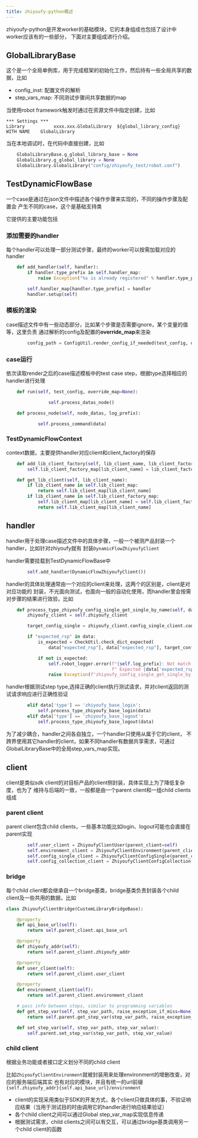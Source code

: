 ```yaml
---
title: zhiyoufy-python概述
---
```


zhiyoufy-python是开发worker的基础模块，它的本身组成也包括了设计中worker应该有的一些部分，
下面对主要组成进行介绍。

## GlobalLibraryBase

这个是一个全局单例库，用于完成框架的初始化工作，然后持有一些全局共享的数据，比如

- config_inst: 配置文件的解析
- step_vars_map: 不同测试步骤间共享数据的map

当使用robot framework触发时通过在资源文件中指定创建，比如

```
*** Settings ***
Library           xxxx.xxx.GlobalLibrary  ${global_library_config}  WITH NAME    GlobalLibrary
```

当在本地调试时，在代码中直接创建，比如

```python
    GlobalLibraryBase.g_global_library_base = None
    GlobalLibrary.g_global_library = None
    GlobalLibrary.GlobalLibrary("config/zhiyoufy_test/robot.conf")
```

## TestDynamicFlowBase

一个case是通过在json文件中描述各个操作步骤来实现的，不同的操作步骤及配置会
产生不同的case，这个是基础支持类

它提供的主要功能包括

### 添加需要的handler

每个handler可以处理一部分测试步骤，最终的worker可以按需加载对应的handler

```python
    def add_handler(self, handler):
        if handler.type_prefix in self.handler_map:
            raise Exception("%s is already registered" % handler.type_prefix)

        self.handler_map[handler.type_prefix] = handler
        handler.setup(self)
```

### 模板的渲染

case描述文件中有一些动态部分，比如某个步骤是否需要ignore，某个变量的值等，这里负责
通过解析的config及配置的**override_map**来渲染

```python
        config_path = ConfigUtil.render_config_if_needed(test_config, override_map=override_map)
```

### case运行

依次读取render之后的case描述模板中的test case step，根据type选择相应的handler进行处理

```python
    def run(self, test_config, override_map=None):

                self.process_datas_node()

    def process_node(self, node_datas, log_prefix):

            self.process_command(data)                                
```

### TestDynamicFlowContext

context数据，主要提供handler对应client和client_factory的保存

```python
    def add_lib_client_factory(self, lib_client_name, lib_client_factory):
        self.lib_client_factory_map[lib_client_name] = lib_client_factory

    def get_lib_client(self, lib_client_name):
        if lib_client_name in self.lib_client_map:
            return self.lib_client_map[lib_client_name]
        if lib_client_name in self.lib_client_factory_map:
            self.lib_client_map[lib_client_name] = self.lib_client_factory_map[lib_client_name]()
            return self.lib_client_map[lib_client_name]
```

## handler

handler用于处理case描述文件中的具体步骤，一般一个被测产品封装一个handler，比如针对zhiyoufy就有
封装`DynamicFlowZhiyoufyClient`

handler需要挂载到TestDynamicFlowBase中

```python
        self.add_handler(DynamicFlowZhiyoufyClient())
```

handler的具体处理通常由一个对应的client来处理，这两个的区别是，client是对对应功能的
封装，不光面向测试，也面向一般的自动化使用，而handler里会按需对步骤的结果进行效验，比如

```python
    def process_type_zhiyoufy_config_single_get_single_by_name(self, data):
        zhiyoufy_client = self.zhiyoufy_client

        target_config_single = zhiyoufy_client.config_single_client.config_single_get_single_by_name(data)

        if "expected_rsp" in data:
            is_expected = CheckUtil.check_dict_expected(
                data["expected_rsp"], data["expected_rsp"], target_config_single)

            if not is_expected:
                self.robot_logger.error(f"{self.log_prefix}: Not match the expected rsp! \n"
                                        f" Expected {data['expected_rsp']}\n Real {target_config_single}")
                raise Exception(f"zhiyoufy_config_single_get_single_by_name: Not match the expected rsp!")
```

handler根据测试step type,选择正确的client执行测试请求，并对client返回的测试请求响应进行正确性验证

```python
        elif data['type'] == 'zhiyoufy_base_login':
            self.process_type_zhiyoufy_base_login(data)
        elif data['type'] == 'zhiyoufy_base_logout':
            self.process_type_zhiyoufy_base_logout(data)
```

为了减少耦合，handler之间各自独立，一个handler只使用从属于它的client，
不跨界使用其它handler的client，如果不同handler有数据共享需求，可通过
GlobalLibraryBase中的全局step_vars_map实现。

## client

client是类似sdk client的对目标产品的client侧封装，具体实现上为了降低复杂度，也为了
维持与后端的一致，一般都是由一个parent client和一组child clients组成

### parent client

parent client包含child clients，一些基本功能比如login、logout可能也会直接在parent实现

```python
        self.user_client = ZhiyoufyClientUser(parent_client=self)
        self.environment_client = ZhiyoufyClientEnvironment(parent_client=self)
        self.config_single_client = ZhiyoufyClientConfigSingle(parent_client=self)
        self.config_collection_client = ZhiyoufyClientConfigCollection(parent_client=self)
```

### bridge

每个child client都会继承自一个bridge基类，bridge基类负责封装各个child client及一些共用的数据，比如

```python
class ZhiyoufyClientBridge(CustomLibraryBridgeBase):

    @property
    def api_base_url(self):
        return self.parent_client.api_base_url

    @property
    def zhiyoufy_addr(self):
        return self.parent_client.zhiyoufy_addr

    @property
    def user_client(self):
        return self.parent_client.user_client

    @property
    def environment_client(self):
        return self.parent_client.environment_client

    # pass info between steps, similar to programming variables
    def get_step_var(self, step_var_path, raise_exception_if_miss=None):
        return self.parent.get_step_var(step_var_path, raise_exception_if_miss)

    def set_step_var(self, step_var_path, step_var_value):
        self.parent.set_step_var(step_var_path, step_var_value)
```                            

### child client

根据业务功能或者接口定义划分不同的child client

比如`ZhiyoufyClientEnvironment`就被封装用来处理environment的增删改查，对应的服务端后端其实
也有对应的模块，并且有统一的url前缀`{self.zhiyoufy_addr}{self.api_base_url}/environment`

* client的实现采用类似于SDK的开发方式，各个client只做具体的事，不验证响应结果（当用于测试目的时由调用它的handler进行响应结果验证）
* 各个child client之间可以通过Global step_var_map实现信息传递
* 根据测试需求，child clients之间可以有交互，可以通过bridge基类调用另一个child client的函数

